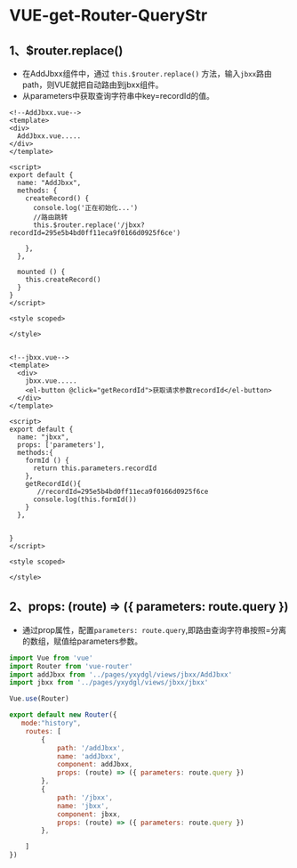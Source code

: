 # VUE-get-Router-QueryStr

## 1、$router.replace()

- 在AddJbxx组件中，通过 `this.$router.replace()` 方法，输入`jbxx`路由path，则VUE就把自动路由到jbxx组件。
- 从parameters中获取查询字符串中key=recordId的值。

```vue
<!--AddJbxx.vue-->
<template>
<div>
  AddJbxx.vue.....
</div>
</template>

<script>
export default {
  name: "AddJbxx",
  methods: {
    createRecord() {
      console.log('正在初始化...')
      //路由跳转
      this.$router.replace('/jbxx?recordId=295e5b4bd0ff11eca9f0166d0925f6ce')

    },
  },
    
  mounted () {
    this.createRecord()
  }
}
</script>

<style scoped>

</style>


<!--jbxx.vue-->
<template>
  <div>
    jbxx.vue.....
    <el-button @click="getRecordId">获取请求参数recordId</el-button>
  </div>
</template>

<script>
export default {
  name: "jbxx",
  props: ['parameters'],
  methods:{
    formId () {
      return this.parameters.recordId
    },
    getRecordId(){
       //recordId=295e5b4bd0ff11eca9f0166d0925f6ce
      console.log(this.formId())
    }
  },


}
</script>

<style scoped>

</style>
```

## 2、props: (route) => ({ parameters: route.query })

- 通过prop属性，配置`parameters: route.query`,即路由查询字符串按照=分离的数组，赋值给parameters参数。

```js
import Vue from 'vue'
import Router from 'vue-router'
import addJbxx from '../pages/yxydgl/views/jbxx/AddJbxx'
import jbxx from '../pages/yxydgl/views/jbxx/jbxx'

Vue.use(Router)

export default new Router({
   mode:"history",
    routes: [
        {
            path: '/addJbxx',
            name: 'addJbxx',
            component: addJbxx,
            props: (route) => ({ parameters: route.query })
        },
        {
            path: '/jbxx',
            name: 'jbxx',
            component: jbxx,
            props: (route) => ({ parameters: route.query })
        },

    ]
})
```

